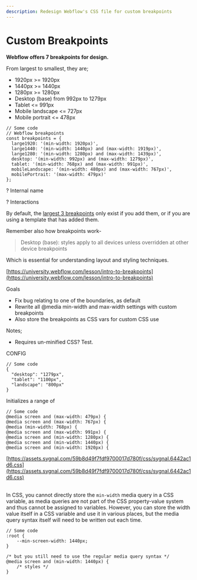 ```yaml
---
description: Redesign Webflow's CSS file for custom breakpoints
---
```


# Custom Breakpoints

**Webflow offers 7 breakpoints for design.**

From largest to smallest, they are;

* 1920px >= 1920px
* 1440px >= 1440px
* 1280px >= 1280px
* Desktop (base) from 992px to 1279px
* Tablet <= 991px
* Mobile landscape <= 727px
* Mobile portrait <= 478px

```
// Some code
// Webflow breakpoints
const breakpoints = {
  large1920: '(min-width: 1920px)',
  large1440: '(min-width: 1440px) and (max-width: 1919px)',
  large1280: '(min-width: 1280px) and (max-width: 1439px)',
  desktop: '(min-width: 992px) and (max-width: 1279px)',
  tablet: '(min-width: 768px) and (max-width: 991px)',
  mobileLandscape: '(min-width: 480px) and (max-width: 767px)',
  mobilePortrait: '(max-width: 479px)'
};
```

&#x20;? Internal name

&#x20;? Interactions&#x20;

By default, the [largest 3 breakpoints](https://webflow.com/blog/3-new-larger-breakpoints-in-webflow) only exist if you add them, or if you are using a template that has added them.

Remember also how breakpoints work-

> Desktop (base): styles apply to all devices unless overridden at other device breakpoints

Which is essential for understanding layout and styling techniques.

[https://university.webflow.com/lesson/intro-to-breakpoints](https://university.webflow.com/lesson/intro-to-breakpoints)

Goals

* Fix bug relating to one of the boundaries, as default&#x20;
* Rewrite all @media min-width and max-width settings with custom breakpoints
* Also store the breakpoints as CSS vars for custom CSS use&#x20;

Notes;

* &#x20;Requires un-minified CSS? Test.&#x20;

CONFIG

```
// Some code
{
  "desktop": "1279px",
  "tablet": "1100px",
  "landscape": "800px"
}
```

Initializes a range of&#x20;

```
// Some code
@media screen and (max-width: 479px) {
@media screen and (max-width: 767px) {
@media (min-width: 768px) {
@media screen and (max-width: 991px) {
@media screen and (min-width: 1280px) {
@media screen and (min-width: 1440px) {
@media screen and (min-width: 1920px) {
```

[https://assets.sygnal.com/59b8d49f7fdf9700017d780f/css/sygnal.6442ac1d6.css](https://assets.sygnal.com/59b8d49f7fdf9700017d780f/css/sygnal.6442ac1d6.css)

\
In CSS, you cannot directly store the `min-width` media query in a CSS variable, as media queries are not part of the CSS property-value system and thus cannot be assigned to variables. However, you can store the width value itself in a CSS variable and use it in various places, but the media query syntax itself will need to be written out each time.

```
// Some code
:root {
    --min-screen-width: 1440px;
}

/* but you still need to use the regular media query syntax */
@media screen and (min-width: 1440px) {
    /* styles */
}

```



